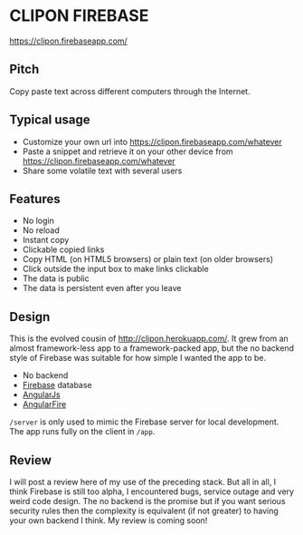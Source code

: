 # CLIPON FIREBASE

<https://clipon.firebaseapp.com/>

## Pitch

Copy paste text across different computers through the Internet.

## Typical usage

* Customize your own url into https://clipon.firebaseapp.com/whatever
* Paste a snippet and retrieve it on your other device from https://clipon.firebaseapp.com/whatever
* Share some volatile text with several users

## Features

* No login
* No reload
* Instant copy
* Clickable copied links
* Copy HTML (on HTML5 browsers) or plain text (on older browsers)
* Click outside the input box to make links clickable
* The data is public
* The data is persistent even after you leave

## Design

This is the evolved cousin of http://clipon.herokuapp.com/.
It grew from an almost framework-less app to a framework-packed app, but the no backend style of Firebase was suitable for how simple I wanted the app to be.
* No backend
* [Firebase](https://www.firebase.com) database
* [AngularJs](https://angularjs.org)
* [AngularFire](https://www.firebase.com/docs/web/libraries/angular/api.html)

`/server` is only used to mimic the Firebase server for local development. The app runs fully on the client in `/app`.

## Review

I will post a review here of my use of the preceding stack. But all in all, I think Firebase is still too alpha, I encountered bugs, service outage and very weird code design. The no backend is the promise but if you want serious security rules then the complexity is equivalent (if not greater) to having your own backend I think. My review is coming soon!


